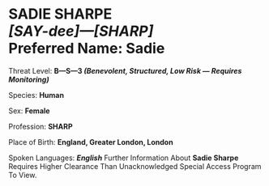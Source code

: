 # SADIE SHARPE<br>*[SAY-dee]—[SHARP]*<br>Preferred Name: Sadie


Threat Level: **B—S—3 *(Benevolent, Structured, Low Risk — Requires Monitoring)***

Species: **Human**

Sex: **Female**

Profession: **SHARP**

Place of Birth: **England, Greater London, London**

Spoken Languages: ***English***
Further Information About **Sadie Sharpe** Requires Higher Clearance Than Unacknowledged Special Access Program To View.